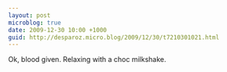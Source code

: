 ```yaml
---
layout: post
microblog: true
date: 2009-12-30 10:00 +1000
guid: http://desparoz.micro.blog/2009/12/30/t7210301021.html
---
```

Ok, blood given. Relaxing with a choc milkshake.

